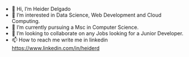 - 👋 Hi, I’m Heider Delgado
- 👀 I’m interested in Data Science, Web Development and Cloud Computing. 
- 🌱 I’m currently pursuing a Msc in Computer Science.
- 💞️ I’m looking to collaborate on any Jobs looking for a Junior Developer. 
- 📫 How to reach me write me in linkedin https://www.linkedin.com/in/heiderd

<!---
HighDeFing/HighDeFing is a ✨ special ✨ repository because its `README.md` (this file) appears on your GitHub profile.
You can click the Preview link to take a look at your changes.
--->

